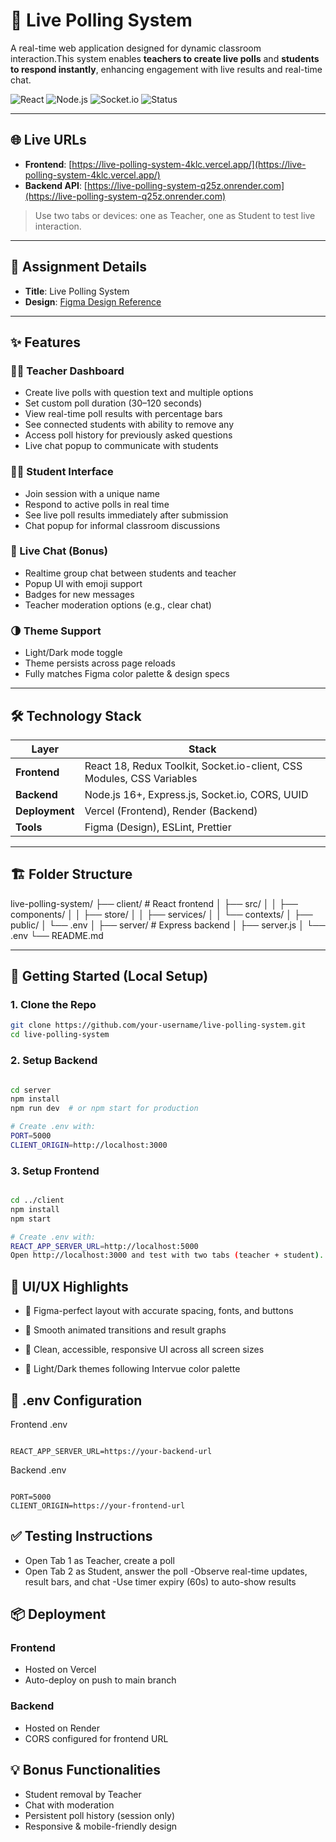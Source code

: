 # 🚀 Live Polling System

A real-time web application designed for dynamic classroom interaction.This system enables **teachers to create live polls** and **students to respond instantly**, enhancing engagement with live results and real-time chat.

![React](https://img.shields.io/badge/React-18.2.0-blue)
![Node.js](https://img.shields.io/badge/Node.js-16%2B-green)
![Socket.io](https://img.shields.io/badge/Socket.io-4.7.2-black)
![Status](https://img.shields.io/badge/Deployed-Yes-brightgreen)

---

## 🌐 Live URLs

- **Frontend**: [https://live-polling-system-4klc.vercel.app/](https://live-polling-system-4klc.vercel.app/)
- **Backend API**: [https://live-polling-system-q25z.onrender.com](https://live-polling-system-q25z.onrender.com)

> Use two tabs or devices: one as Teacher, one as Student to test live interaction.

---

## 📌 Assignment Details

- **Title**: Live Polling System
- **Design**: [Figma Design Reference](https://www.figma.com/design/uhinheFgWssbxvlI7wtf59/Intervue-Assigment--Poll-system?node-id=0-1&t=Y5)

---

## ✨ Features

### 👩‍🏫 Teacher Dashboard

- Create live polls with question text and multiple options
- Set custom poll duration (30–120 seconds)
- View real-time poll results with percentage bars
- See connected students with ability to remove any
- Access poll history for previously asked questions
- Live chat popup to communicate with students

### 👨‍🎓 Student Interface

- Join session with a unique name
- Respond to active polls in real time
- See live poll results immediately after submission
- Chat popup for informal classroom discussions

### 💬 Live Chat (Bonus)

- Realtime group chat between students and teacher
- Popup UI with emoji support
- Badges for new messages
- Teacher moderation options (e.g., clear chat)

### 🌗 Theme Support

- Light/Dark mode toggle
- Theme persists across page reloads
- Fully matches Figma color palette & design specs

---

## 🛠️ Technology Stack

| Layer        | Stack                                                                 |
|--------------|-----------------------------------------------------------------------|
| **Frontend** | React 18, Redux Toolkit, Socket.io-client, CSS Modules, CSS Variables |
| **Backend**  | Node.js 16+, Express.js, Socket.io, CORS, UUID                        |
| **Deployment**| Vercel (Frontend), Render (Backend)                                  |
| **Tools**    | Figma (Design), ESLint, Prettier                                      |

---

## 🏗️ Folder Structure

live-polling-system/
├── client/ # React frontend
│ ├── src/
│ │ ├── components/
│ │ ├── store/
│ │ ├── services/
│ │ └── contexts/
│ ├── public/
│ └── .env
│
├── server/ # Express backend
│ ├── server.js
│ └── .env
└── README.md

---

## 🚀 Getting Started (Local Setup)

### 1. Clone the Repo

```bash
git clone https://github.com/your-username/live-polling-system.git
cd live-polling-system
```

### 2. Setup Backend
```bash

cd server
npm install
npm run dev  # or npm start for production

# Create .env with:
PORT=5000
CLIENT_ORIGIN=http://localhost:3000
```

### 3. Setup Frontend
```bash

cd ../client
npm install
npm start

# Create .env with:
REACT_APP_SERVER_URL=http://localhost:5000
Open http://localhost:3000 and test with two tabs (teacher + student).
```

## 🎨 UI/UX Highlights
- 📐 Figma-perfect layout with accurate spacing, fonts, and buttons

- 🔄 Smooth animated transitions and result graphs

- 💬 Clean, accessible, responsive UI across all screen sizes

- 🎨 Light/Dark themes following Intervue color palette

## 📄 .env Configuration
Frontend .env

``` env

REACT_APP_SERVER_URL=https://your-backend-url
```
Backend .env
```env

PORT=5000
CLIENT_ORIGIN=https://your-frontend-url
```

## ✅ Testing Instructions
- Open Tab 1 as Teacher, create a poll
- Open Tab 2 as Student, answer the poll
-Observe real-time updates, result bars, and chat
-Use timer expiry (60s) to auto-show results

## 📦 Deployment
### Frontend
- Hosted on Vercel
- Auto-deploy on push to main branch

### Backend
- Hosted on Render
- CORS configured for frontend URL

## 💡 Bonus Functionalities

- Student removal by Teacher
- Chat with moderation
- Persistent poll history (session only)
- Responsive & mobile-friendly design
